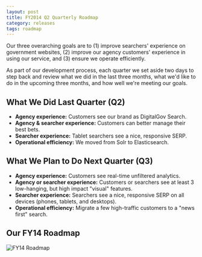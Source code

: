 ```yaml
---
layout: post
title: FY2014 Q2 Quarterly Roadmap
category: releases
tags: roadmap
---
```


Our three overarching goals are to (1) improve searchers' experience on government websites, (2) improve our agency customers' experience in using our service, and (3) ensure we operate efficiently.

As part of our development process, each quarter we set aside two days to step back and review what we did in the last three months, what we'd like to do in the upcoming three months, and how well we're meeting our goals. 

## What We Did Last Quarter (Q2)

* **Agency experience:** Customers see our brand as DigitalGov Search.
* **Agency & searcher experience:** Customers can better manage their best bets.
* **Searcher experience:** Tablet searchers see a nice, responsive SERP.
* **Operational efficiency:** We moved from Solr to Elasticsearch.

## What We Plan to Do Next Quarter (Q3)

* **Agency experience:** Customers see real-time unfiltered analytics.
* **Agency or searcher experience:** Customers or searchers see at least 3 low-hanging, but high impact "visual" features.
* **Searcher experience:** Searchers see a nice, responsive SERP on all devices (phones, tablets, and desktops).
* **Operational efficiency:** Migrate a few high-traffic customers to a "news first" search.

## Our FY14 Roadmap

![FY14 Roadmap](http://f22818b4dfc10241d8a3-f1564c64756a8cfee25b6b19953b1d23.r31.cf2.rackcdn.com//roadmap-2014-q2.png "FY14 Roadmap")